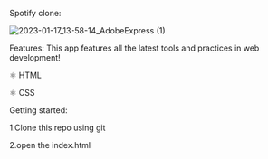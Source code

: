 
Spotify clone:

![2023-01-17_13-58-14_AdobeExpress (1)](https://user-images.githubusercontent.com/74988159/212963938-3bee15b5-af42-4ee9-8ec3-4f9417a6acb8.gif)



Features: This app features all the latest tools and practices in web development!

⚛️ HTML

⚛️ CSS

Getting started:

1.Clone this repo using git

2.open the index.html
